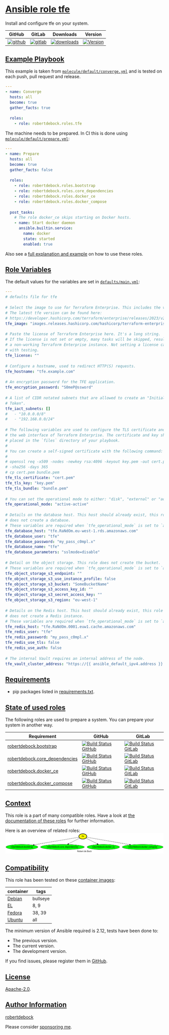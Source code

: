 # [Ansible role tfe](#tfe)

Install and configure tfe on your system.

|GitHub|GitLab|Downloads|Version|
|------|------|---------|-------|
|[![github](https://github.com/robertdebock/ansible-role-tfe/workflows/Ansible%20Molecule/badge.svg)](https://github.com/robertdebock/ansible-role-tfe/actions)|[![gitlab](https://gitlab.com/robertdebock-iac/ansible-role-tfe/badges/master/pipeline.svg)](https://gitlab.com/robertdebock-iac/ansible-role-tfe)|[![downloads](https://img.shields.io/ansible/role/d/robertdebock/tfe)](https://galaxy.ansible.com/robertdebock/tfe)|[![Version](https://img.shields.io/github/release/robertdebock/ansible-role-tfe.svg)](https://github.com/robertdebock/ansible-role-tfe/releases/)|

## [Example Playbook](#example-playbook)

This example is taken from [`molecule/default/converge.yml`](https://github.com/robertdebock/ansible-role-tfe/blob/master/molecule/default/converge.yml) and is tested on each push, pull request and release.

```yaml
---
- name: Converge
  hosts: all
  become: true
  gather_facts: true

  roles:
    - role: robertdebock.roles.tfe
```

The machine needs to be prepared. In CI this is done using [`molecule/default/prepare.yml`](https://github.com/robertdebock/ansible-role-tfe/blob/master/molecule/default/prepare.yml):

```yaml
---
- name: Prepare
  hosts: all
  become: true
  gather_facts: false

  roles:
    - role: robertdebock.roles.bootstrap
    - role: robertdebock.roles.core_dependencies
    - role: robertdebock.roles.docker_ce
    - role: robertdebock.roles.docker_compose

  post_tasks:
    # The role docker_ce skips starting on Docker hosts.
    - name: Start docker daemon
      ansible.builtin.service:
        name: docker
        state: started
        enabled: true
```

Also see a [full explanation and example](https://robertdebock.nl/how-to-use-these-roles.html) on how to use these roles.

## [Role Variables](#role-variables)

The default values for the variables are set in [`defaults/main.yml`](https://github.com/robertdebock/ansible-role-tfe/blob/master/defaults/main.yml):

```yaml
---
# defaults file for tfe

# Select the image to use for Terraform Enterprise. This includes the version.
# The latest tfe version can be found here:
# https://developer.hashicorp.com/terraform/enterprise/releases/2023/v202303-1
tfe_image: "images.releases.hashicorp.com/hashicorp/terraform-enterprise:v202309-1"

# Paste the license of Terraform Enterprise here. It's a long string.
# If the license is not set or empty, many tasks will be skipped, resulting in
# a non-working Terraform Enterprise instance. Not setting a license can help
# with testing.
tfe_license: ""

# Configure a hostname, used to redirect HTTP(S) requests.
tfe_hostname: "tfe.example.com"

# An encryption password for the TFE application.
tfe_encryption_password: "S0meP@ssword"

# A list of CIDR notated subnets that are allowed to create an "Initial Admin
# Token".
tfe_iact_subnets: []
#   - "10.0.0.0/8"
#   - "192.168.0.0/24"

# The following variables are used to configure the TLS certificate and key for
# the web interface of Terraform Enterprise. The certificate and key should be
# placed in the `files` directory of your playbook.
#
# You can create a self-signed certificate with the following command:
#
# openssl req -x509 -nodes -newkey rsa:4096 -keyout key.pem -out cert.pem \
# -sha256 -days 365
# cp cert.pem bundle.pem
tfe_tls_certificate: "cert.pem"
tfe_tls_key: "key.pem"
tfe_tls_bundle: "bundle.pem"

# You can set the operational mode to either: "disk", "external" or "active-active".
tfe_operational_mode: "active-active"

# Details on the database host. This host should already exist, this role
# does not create a database.
# These variables are required when `tfe_operational_mode` is set to `active-active` or `external`.
tfe_database_host: "tfe.RaNdOm.eu-west-1.rds.amazonaws.com"
tfe_database_user: "tfe"
tfe_database_password: "my_pass_c0mpl.x"
tfe_database_name: "tfe"
tfe_database_parameters: "sslmode=disable"

# Detail on the object storage. This role does not create the bucket.
# These variables are required when `tfe_operational_mode` is set to `active-active` or `external`.
tfe_object_storage_s3_endpoint: ""
tfe_object_storage_s3_use_instance_profile: false
tfe_object_storage_s3_bucket: "SomeBucketName"
tfe_object_storage_s3_access_key_id: ""
tfe_object_storage_s3_secret_access_key: ""
tfe_object_storage_s3_region: "eu-west-1"

# Details on the Redis host. This host should already exist, this role
# does not create a Redis instance.
# These variables are required when `tfe_operational_mode` is set to `active-active`.
tfe_redis_host: "tfe.RaNdOm.0001.euw1.cache.amazonaws.com"
tfe_redis_user: "tfe"
tfe_redis_password: "my_pass_c0mpl.x"
tfe_redis_use_tls: false
tfe_redis_use_auth: false

# The internal Vault requires an internal address of the node.
tfe_vault_cluster_address: "https://{{ ansible_default_ipv4.address }}:8201"
```

## [Requirements](#requirements)

- pip packages listed in [requirements.txt](https://github.com/robertdebock/ansible-role-tfe/blob/master/requirements.txt).

## [State of used roles](#state-of-used-roles)

The following roles are used to prepare a system. You can prepare your system in another way.

| Requirement | GitHub | GitLab |
|-------------|--------|--------|
|[robertdebock.bootstrap](https://galaxy.ansible.com/robertdebock/bootstrap)|[![Build Status GitHub](https://github.com/robertdebock/ansible-role-bootstrap/workflows/Ansible%20Molecule/badge.svg)](https://github.com/robertdebock/ansible-role-bootstrap/actions)|[![Build Status GitLab](https://gitlab.com/robertdebock-iac/ansible-role-bootstrap/badges/master/pipeline.svg)](https://gitlab.com/robertdebock-iac/ansible-role-bootstrap)|
|[robertdebock.core_dependencies](https://galaxy.ansible.com/robertdebock/core_dependencies)|[![Build Status GitHub](https://github.com/robertdebock/ansible-role-core_dependencies/workflows/Ansible%20Molecule/badge.svg)](https://github.com/robertdebock/ansible-role-core_dependencies/actions)|[![Build Status GitLab](https://gitlab.com/robertdebock-iac/ansible-role-core_dependencies/badges/master/pipeline.svg)](https://gitlab.com/robertdebock-iac/ansible-role-core_dependencies)|
|[robertdebock.docker_ce](https://galaxy.ansible.com/robertdebock/docker_ce)|[![Build Status GitHub](https://github.com/robertdebock/ansible-role-docker_ce/workflows/Ansible%20Molecule/badge.svg)](https://github.com/robertdebock/ansible-role-docker_ce/actions)|[![Build Status GitLab](https://gitlab.com/robertdebock-iac/ansible-role-docker_ce/badges/master/pipeline.svg)](https://gitlab.com/robertdebock-iac/ansible-role-docker_ce)|
|[robertdebock.docker_compose](https://galaxy.ansible.com/robertdebock/docker_compose)|[![Build Status GitHub](https://github.com/robertdebock/ansible-role-docker_compose/workflows/Ansible%20Molecule/badge.svg)](https://github.com/robertdebock/ansible-role-docker_compose/actions)|[![Build Status GitLab](https://gitlab.com/robertdebock-iac/ansible-role-docker_compose/badges/master/pipeline.svg)](https://gitlab.com/robertdebock-iac/ansible-role-docker_compose)|

## [Context](#context)

This role is a part of many compatible roles. Have a look at [the documentation of these roles](https://robertdebock.nl/) for further information.

Here is an overview of related roles:
![dependencies](https://raw.githubusercontent.com/robertdebock/ansible-role-tfe/png/requirements.png "Dependencies")

## [Compatibility](#compatibility)

This role has been tested on these [container images](https://hub.docker.com/u/robertdebock):

|container|tags|
|---------|----|
|[Debian](https://hub.docker.com/r/robertdebock/debian)|bullseye|
|[EL](https://hub.docker.com/r/robertdebock/enterpriselinux)|8, 9|
|[Fedora](https://hub.docker.com/r/robertdebock/fedora)|38, 39|
|[Ubuntu](https://hub.docker.com/r/robertdebock/ubuntu)|all|

The minimum version of Ansible required is 2.12, tests have been done to:

- The previous version.
- The current version.
- The development version.

If you find issues, please register them in [GitHub](https://github.com/robertdebock/ansible-role-tfe/issues).

## [License](#license)

[Apache-2.0](https://github.com/robertdebock/ansible-role-tfe/blob/master/LICENSE).

## [Author Information](#author-information)

[robertdebock](https://robertdebock.nl/)

Please consider [sponsoring me](https://github.com/sponsors/robertdebock).
